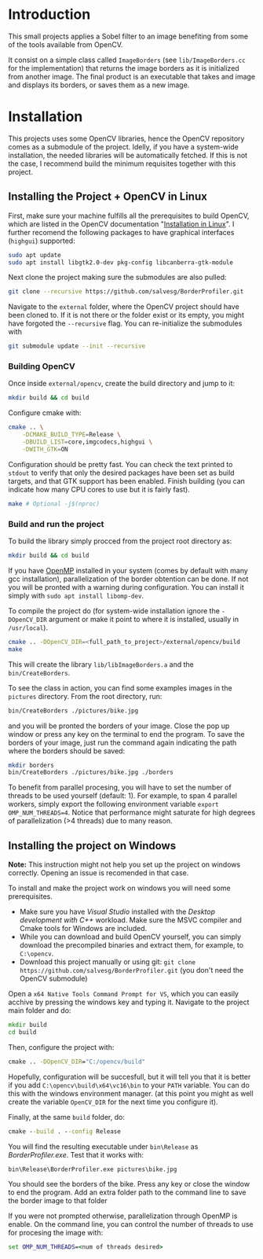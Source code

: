 # Introduction

This small projects applies a Sobel filter to an image benefiting from some of the tools available from OpenCV.

It consist on a simple class called `ImageBorders` (see `lib/ImageBorders.cc` for the implementation) that returns the image borders as it is initialized from another image. The final product is an executable that takes and image and displays its borders, or saves them as a new image.

# Installation

This projects uses some OpenCV libraries, hence the OpenCV repository comes as a submodule of the project. Idelly, if you have a system-wide installation, the needed libraries will be automatically fetched. If this is not the case, I recommend build the minimum requisites together with this project.

## Installing the Project + OpenCV in Linux

First, make sure your machine fulfills all the prerequisites to build OpenCV, which are listed in the OpenCV documentation "[Installation in Linux](https://docs.opencv.org/4.x/d7/d9f/tutorial_linux_install.html)". I further recomend the following packages to have graphical interfaces (`highgui`) supported:
```bash
sudo apt update
sudo apt install libgtk2.0-dev pkg-config libcanberra-gtk-module
```

Next clone the project making sure the submodules are also pulled:
```bash
git clone --recursive https://github.com/salvesg/BorderProfiler.git
```
Navigate to the `external` folder, where the OpenCV project should have been cloned to. If it is not there or the folder exist or its empty, you might have forgoted the `--recursive` flag. You can re-initialize the submodules with
```bash
git submodule update --init --recursive
```

### Building OpenCV

Once inside `external/opencv`, create the build directory and jump to it:
```bash
mkdir build && cd build
```
Configure cmake with:
```bash
cmake .. \
	-DCMAKE_BUILD_TYPE=Release \
	-DBUILD_LIST=core,imgcodecs,highgui \
	-DWITH_GTK=ON
```
Configuration should be pretty fast. You can check the text printed to `stdout` to verify that only the desired packages have been set as build targets, and that GTK support has been enabled. Finish building (you can indicate how many CPU cores to use but it is fairly fast).
```bash
make # Optional -j$(nproc)
```

### Build and run the project

To build the library simply procced from the project root directory as:
```bash
mkdir build && cd build
```
If you have [OpenMP](https://www.openmp.org/) installed in your system (comes by default with many gcc installation), parallelization of the border obtention can be done. If not you will be pronted with a warning during configuration. You can install it simply with `sudo apt install libomp-dev`.

To compile the project do (for system-wide installation ignore the `-DOpenCV_DIR` argument or make it point to where it is installed, usually in `/usr/local`).
```bash
cmake .. -DOpenCV_DIR=<full_path_to_project>/external/opencv/build
make
```
This will create the library `lib/libImageBorders.a` and the `bin/CreateBorders`. 

To see the class in action, you can find some examples images in the `pictures` directory. From the root directory, run:
```bash
bin/CreateBorders ./pictures/bike.jpg
```
and you will be pronted the borders of your image. Close the pop up window or press any key on the terminal to end the program. To save the borders of your image, just run the command again indicating the path where the borders should be saved:
```bash
mkdir borders
bin/CreateBorders ./pictures/bike.jpg ./borders
```
To benefit from parallel procesing, you will have to set the number of threads to be used yourself (default: 1). For example, to span 4 parallel workers, simply export the following environment variable `export OMP_NUM_THREADS=4`. Notice that performance might saturate for high degrees of parallelization (>4 threads) due to many reason.

## Installing the project on Windows

**Note:** This instruction might not help you set up the project on windows correctly. Opening an issue is recomended in that case.

To install and make the project work on windows you will need some prerequisites.
 - Make sure you have *Visual Studio* installed with the *Desktop development with C++* workload. Make sure the MSVC compiler and Cmake tools for Windows are included.
 - While you can download and build OpenCV yourself, you can simply download the precompiled binaries and extract them, for example, to `C:\opencv`.
 - Download this project manually or using git: `git clone https://github.com/salvesg/BorderProfiler.git` (you don't need the OpenCV submodule)
 
Open a `x64 Native Tools Command Prompt for VS`, which you can easily acchive by pressing the windows key and typing it. Navigate to the project main folder and do:
```cmd
mkdir build
cd build
```
Then, configure the project with:
```cmd
cmake .. -DOpenCV_DIR="C:/opencv/build"
```
Hopefully, configuration will be succesfull, but it will tell you that it is better if you add `C:\opencv\build\x64\vc16\bin` to your `PATH` variable. You can do this with the windows environment manager. (at this point you might as well create the variable `OpenCV_DIR` for the next time you configure it).

Finally, at the same `build` folder, do:
```cmd
cmake --build . --config Release
```
You will find the resulting executable under `bin\Release` as *BorderProfiler.exe*. Test that it works with:
```cmd
bin\Release\BorderProfiler.exe pictures\bike.jpg
```
You should see the borders of the bike. Press any key or close the window to end the program. Add an extra folder path to the command line to save the border image to that folder

If you were not prompted otherwise, parallelization through OpenMP is enable. On the command line, you can control the number of threads to use for procesing the image with:
```cmd
set OMP_NUM_THREADS=<num of threads desired>
```

